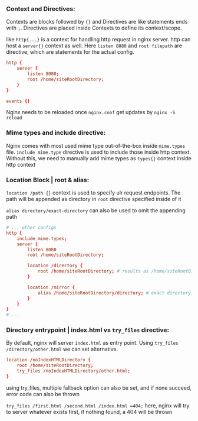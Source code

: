 ### Context and Directives:
Contexts are blocks followed by `{}` and Directives are like statements ends with `;`. Directives are placed inside Contexts to define its context/scope.

like `http{...}` is a context for handling http request in nginx server. http can host a `server{}` context as well. Here `listen 8080` and `root filepath` are directive, which are statements for the actual config.

```conf
http {
    server {
        listen 8080;
        root /home/siteRootDirectory;
    }
}

events {}
```

Nginx needs to be reloaded once `nginx.conf` get updates by `nginx -S reload`

### Mime types and include directive:
Nginx comes with most used mime type out-of-the-box inside `mime.types` file. `include mime.type` directive is used to include those inside http context. Without this, we need to manually add mime types as `types{}` context inside http context

### Location Block | root & alias:
`location /path {}` context is used to specify ulr request endpoints. The path will be appended as directory in `root` directive specified inside of it

`alias directory/exact-directory` can also be used to omit the appending path
```conf
# ... other configs
http {
    include mime.types;
    server {
        listen 8080
        root /home/siteRootDirectory;

        location /directory {
            root /home/siteRootDirectory; # results as /home/siteRootDirectory/directory
        }

        location /mirror {
            alias /home/siteRootDirectory/directory; # exact directory, /mirror directory will not be appended
        }
    }
}
# ...
```

### Directory entrypoint | index.html vs `try_files` directive:
By default, nginx will server `index.html` as entry point. Using `try_files /directory/other.html` we can set alternative.
```conf
location /noIndexHTMLDirectory {
    root /home/siteRootDirectory;
    try_files /noIndexHTMLDirectory/other.html;
}
```

using try_files, multiple fallback option can also be set, and if none succeed, error code can also be thrown

`try_files /first.html /second.html /index.html =404;` here, nginx will try to server whatever exists first, if nothing found, a 404 will be thrown
